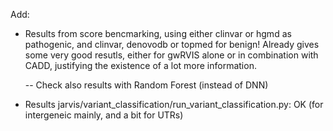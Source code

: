 Add:

- Results from score bencmarking, using either clinvar or hgmd as pathogenic, and clinvar, denovodb or topmed for benign! Already gives some very good resutls, either for gwRVIS alone or in combination with CADD, justifying the existence of a lot more information.

	-- Check also results with Random Forest (instead of DNN) 

- Results jarvis/variant_classification/run_variant_classification.py: OK (for intergeneic mainly, and a bit for UTRs)


